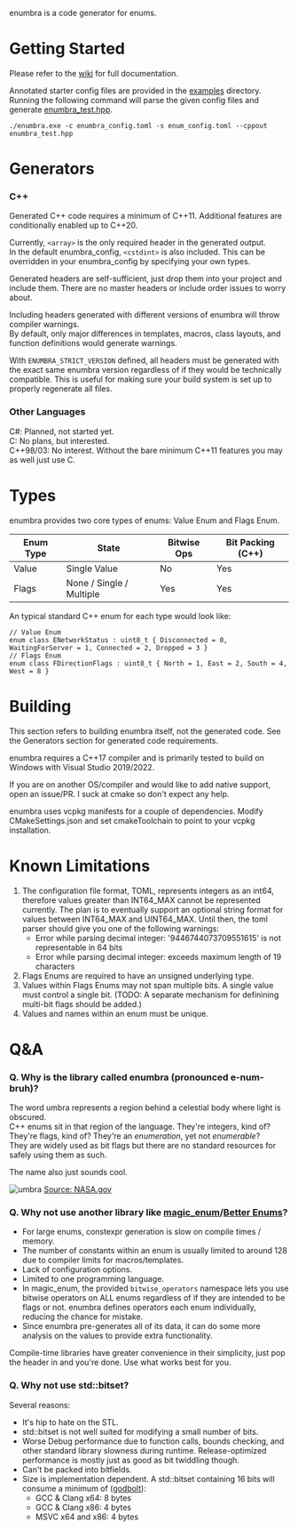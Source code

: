 enumbra is a code generator for enums.

# Getting Started
Please refer to the [wiki](https://github.com/Scaless/enumbra/wiki) for full documentation.  

Annotated starter config files are provided in the [examples](/examples/) directory.  
Running the following command will parse the given config files and generate [enumbra_test.hpp](/examples/enumbra_test.hpp).  
```
./enumbra.exe -c enumbra_config.toml -s enum_config.toml --cppout enumbra_test.hpp
```

# Generators

### C++
Generated C++ code requires a minimum of C++11. Additional features are conditionally enabled up to C++20.  

Currently, `<array>` is the only required header in the generated output.  
In the default enumbra_config, `<cstdint>` is also included. This can be overridden in your enumbra_config by specifying your own types.  

Generated headers are self-sufficient, just drop them into your project and include them. There are no master headers or include order issues to worry about.

Including headers generated with different versions of enumbra will throw compiler warnings.  
By default, only major differences in templates, macros, class layouts, and function definitions would generate warnings.

With `ENUMBRA_STRICT_VERSION` defined, all headers must be generated with the exact same enumbra version regardless of if they would be technically compatible. This is useful for making sure your build system is set up to properly regenerate all files.  

### Other Languages
C#: Planned, not started yet.  
C: No plans, but interested.  
C++98/03: No interest. Without the bare minimum C++11 features you may as well just use C.  

# Types
enumbra provides two core types of enums: Value Enum and Flags Enum.  

| Enum Type | State | Bitwise Ops | Bit Packing (C++) |
| --- | --- | --- | --- |
| Value | Single Value | No | Yes |
| Flags | None / Single / Multiple | Yes | Yes |

An typical standard C++ enum for each type would look like: 

```
// Value Enum
enum class ENetworkStatus : uint8_t { Disconnected = 0, WaitingForServer = 1, Connected = 2, Dropped = 3 }
// Flags Enum
enum class FDirectionFlags : uint8_t { North = 1, East = 2, South = 4, West = 8 }
```

# Building
This section refers to building enumbra itself, not the generated code. See the Generators section for generated code requirements.

enumbra requires a C++17 compiler and is primarily tested to build on Windows with Visual Studio 2019/2022. 

If you are on another OS/compiler and would like to add native support, open an issue/PR. I suck at cmake so don't expect any help.

enumbra uses vcpkg manifests for a couple of dependencies. Modify CMakeSettings.json and set cmakeToolchain to point to your vcpkg installation.

# Known Limitations
1. The configuration file format, TOML, represents integers as an int64, therefore values greater than INT64_MAX cannot be represented currently. The plan is to eventually support an optional string format for values between INT64_MAX and UINT64_MAX. Until then, the toml parser should give you one of the following warnings:
	* Error while parsing decimal integer: '9446744073709551615' is not representable in 64 bits
	* Error while parsing decimal integer: exceeds maximum length of 19 characters
2. Flags Enums are required to have an unsigned underlying type.
3. Values within Flags Enums may not span multiple bits. A single value must control a single bit. (TODO: A separate mechanism for definining multi-bit flags should be added.)
4. Values and names within an enum must be unique.

# Q&A
### Q. Why is the library called enumbra (pronounced e-num-bruh)?

The word umbra represents a region behind a celestial body where light is obscured.  
C++ enums sit in that region of the language. They're integers, kind of? They're flags, kind of? They're an *enumeration*, yet not *enumerable*?  
They are widely used as bit flags but there are no standard resources for safely using them as such.  

The name also just sounds cool.

![umbra](https://www.nasa.gov/sites/default/files/umbra-penumbra.jpg)
[Source: NASA.gov](https://www.nasa.gov/audience/forstudents/k-4/stories/umbra-and-penumbra)

### Q. Why not use another library like [magic_enum](https://github.com/Neargye/magic_enum)/[Better Enums](http://aantron.github.io/better-enums/index.html)?

* For large enums, constexpr generation is slow on compile times / memory.
* The number of constants within an enum is usually limited to around 128 due to compiler limits for macros/templates.
* Lack of configuration options.
* Limited to one programming language.
* In magic_enum, the provided `bitwise_operators` namespace lets you use bitwise operators on ALL enums regardless of if they are intended to be flags or not.
enumbra defines operators each enum individually, reducing the chance for mistake.
* Since enumbra pre-generates all of its data, it can do some more analysis on the values to provide extra functionality.

Compile-time libraries have greater convenience in their simplicity, just pop the header in and you're done. Use what works best for you.

### Q. Why not use std::bitset?

Several reasons:
* It's hip to hate on the STL.
* std::bitset is not well suited for modifying a small number of bits.
* Worse Debug performance due to function calls, bounds checking, and other standard library slowness during runtime. Release-optimized performance is mostly just as good as bit twiddling though.
* Can't be packed into bitfields.
* Size is implementation dependent. A std::bitset containing 16 bits will consume a minimum of ([godbolt](https://godbolt.org/z/v3vxe9oYf)):
    * GCC & Clang x64: 8 bytes
    * GCC & Clang x86: 4 bytes
    * MSVC x64 and x86: 4 bytes
